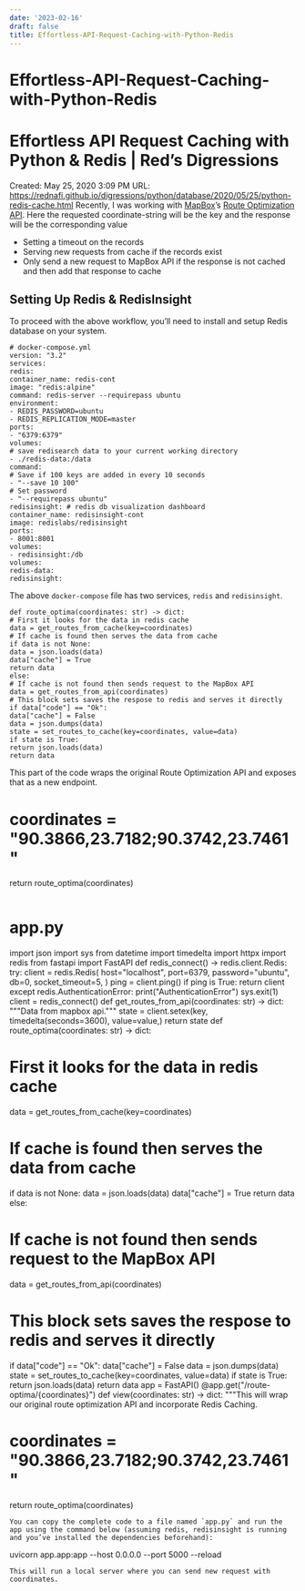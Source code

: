 ```yaml
---
date: '2023-02-16'
draft: false
title: Effortless-API-Request-Caching-with-Python-Redis
---
```


# Effortless-API-Request-Caching-with-Python-Redis

# Effortless API Request Caching with Python & Redis | Red’s Digressions
Created: May 25, 2020 3:09 PM
URL: https://rednafi.github.io/digressions/python/database/2020/05/25/python-redis-cache.html
Recently, I was working with [MapBox](https://www.mapbox.com/)’s [Route Optimization API](https://docs.mapbox.com/api/navigation/#optimization).
Here the requested coordinate-string will be the key and the response will be the corresponding value
- Setting a timeout on the records
- Serving new requests from cache if the records exist
- Only send a new request to MapBox API if the response is not cached and then add that response to cache
## Setting Up Redis & RedisInsight
To proceed with the above workflow, you’ll need to install and setup Redis database on your system.
```
# docker-compose.yml
version: "3.2"
services:
redis:
container_name: redis-cont
image: "redis:alpine"
command: redis-server --requirepass ubuntu
environment:
- REDIS_PASSWORD=ubuntu
- REDIS_REPLICATION_MODE=master
ports:
- "6379:6379"
volumes:
# save redisearch data to your current working directory
- ./redis-data:/data
command:
# Save if 100 keys are added in every 10 seconds
- "--save 10 100"
# Set password
- "--requirepass ubuntu"
redisinsight: # redis db visualization dashboard
container_name: redisinsight-cont
image: redislabs/redisinsight
ports:
- 8001:8001
volumes:
- redisinsight:/db
volumes:
redis-data:
redisinsight:
```
The above `docker-compose` file has two services, `redis` and `redisinsight`.
```
def route_optima(coordinates: str) -> dict:
# First it looks for the data in redis cache
data = get_routes_from_cache(key=coordinates)
# If cache is found then serves the data from cache
if data is not None:
data = json.loads(data)
data["cache"] = True
return data
else:
# If cache is not found then sends request to the MapBox API
data = get_routes_from_api(coordinates)
# This block sets saves the respose to redis and serves it directly
if data["code"] == "Ok":
data["cache"] = False
data = json.dumps(data)
state = set_routes_to_cache(key=coordinates, value=data)
if state is True:
return json.loads(data)
return data
```
This part of the code wraps the original Route Optimization API and exposes that as a new endpoint.
# coordinates = "90.3866,23.7182;90.3742,23.7461"
return route_optima(coordinates)
```
```
# app.py
import json
import sys
from datetime import timedelta
import httpx
import redis
from fastapi import FastAPI
def redis_connect() -> redis.client.Redis:
try:
client = redis.Redis(
host="localhost",
port=6379,
password="ubuntu",
db=0,
socket_timeout=5,
)
ping = client.ping()
if ping is True:
return client
except redis.AuthenticationError:
print("AuthenticationError")
sys.exit(1)
client = redis_connect()
def get_routes_from_api(coordinates: str) -> dict:
"""Data from mapbox api."""
state = client.setex(key, timedelta(seconds=3600), value=value,)
return state
def route_optima(coordinates: str) -> dict:
# First it looks for the data in redis cache
data = get_routes_from_cache(key=coordinates)
# If cache is found then serves the data from cache
if data is not None:
data = json.loads(data)
data["cache"] = True
return data
else:
# If cache is not found then sends request to the MapBox API
data = get_routes_from_api(coordinates)
# This block sets saves the respose to redis and serves it directly
if data["code"] == "Ok":
data["cache"] = False
data = json.dumps(data)
state = set_routes_to_cache(key=coordinates, value=data)
if state is True:
return json.loads(data)
return data
app = FastAPI()
@app.get("/route-optima/{coordinates}")
def view(coordinates: str) -> dict:
"""This will wrap our original route optimization API and
incorporate Redis Caching.
# coordinates = "90.3866,23.7182;90.3742,23.7461"
return route_optima(coordinates)
```
You can copy the complete code to a file named `app.py` and run the app using the command below (assuming redis, redisinsight is running and you’ve installed the dependencies beforehand):
```
uvicorn app.app:app --host 0.0.0.0 --port 5000 --reload
```
This will run a local server where you can send new request with coordinates.
